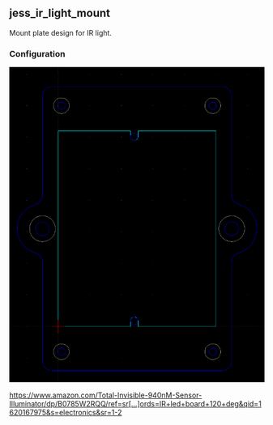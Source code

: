 ## jess_ir_light_mount 

Mount plate design for IR light.

### Configuration
![screenshot](images/screenshot.png)

https://www.amazon.com/Total-Invisible-940nM-Sensor-Illuminator/dp/B0785W2RQQ/ref=sr[…]ords=IR+led+board+120+deg&qid=1620167975&s=electronics&sr=1-2







